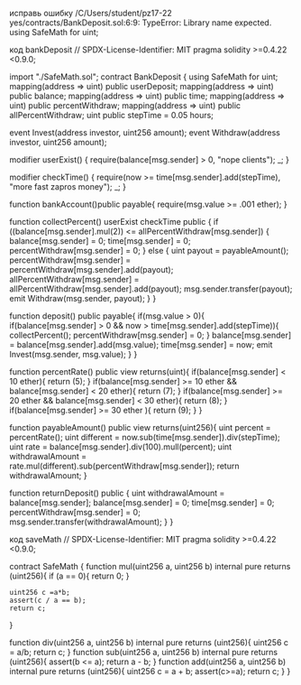 исправь ошибку
/C/Users/student/pz17-22 yes/contracts/BankDeposit.sol:6:9: TypeError: Library name expected.
  using SafeMath for uint;

  код bankDeposit
  // SPDX-License-Identifier: MIT
pragma solidity >=0.4.22 <0.9.0;

import "./SafeMath.sol";
contract BankDeposit {
  using SafeMath for uint;
  mapping(address => uint) public userDeposit;
  mapping(address => uint) public balance;
  mapping(address => uint) public time;
  mapping(address => uint) public percentWithdraw;
  mapping(address => uint) public allPercentWithdraw;
  uint public stepTime = 0.05 hours;

  event Invest(address investor, uint256 amount);
  event Withdraw(address investor, uint256 amount);

  modifier userExist() {
  require(balance[msg.sender] > 0, "nope clients");
  _;
  }

  modifier checkTime() {
  require(now >= time[msg.sender].add(stepTime), "more fast zapros money");
  _;
  }

  function bankAccount()public payable{
    require(msg.value >= .001 ether);
  }

  function collectPercent() userExist checkTime public {
    if ((balance[msg.sender].mul(2)) <= allPercentWithdraw[msg.sender]) {
        balance[msg.sender] = 0;
        time[msg.sender] = 0;
        percentWithdraw[msg.sender] = 0;
    } else {
        uint payout = payableAmount(); 
        percentWithdraw[msg.sender] = percentWithdraw[msg.sender].add(payout);
        allPercentWithdraw[msg.sender] = allPercentWithdraw[msg.sender].add(payout);
        msg.sender.transfer(payout);
        emit Withdraw(msg.sender, payout);
    }
  }

  function deposit() public payable{
    if(msg.value > 0){
      if(balance[msg.sender] > 0 && now > time[msg.sender].add(stepTime)){
        collectPercent();
        percentWithdraw[msg.sender] = 0;
      }
      balance[msg.sender] = balance[msg.sender].add(msg.value);
      time[msg.sender] = now;
      emit Invest(msg.sender, msg.value);
    }
  }

  function percentRate() public view returns(uint){
    if(balance[msg.sender] < 10 ether){
      return (5);
    }
    if(balance[msg.sender] >= 10 ether && balance[msg.sender] < 20 ether){
      return (7);
    }
    if(balance[msg.sender] >= 20 ether && balance[msg.sender] < 30 ether){
      return (8);
    }
    if(balance[msg.sender] >= 30 ether ){
      return (9);
    }
  }

  function payableAmount() public view returns(uint256){
    uint percent = percentRate();
    uint different = now.sub(time[msg.sender]).div(stepTime);
    uint rate = balance[msg.sender].div(100).mull(percent);
    uint withdrawalAmount = rate.mul(different).sub(percentWithdraw[msg.sender]);
    return withdrawalAmount;
  }

  function returnDeposit() public {
    uint withdrawalAmount = balance[msg.sender];
    balance[msg.sender] = 0;
    time[msg.sender] = 0;
    percentWithdraw[msg.sender] = 0;
    msg.sender.transfer(withdrawalAmount);
  }
}

код saveMath
// SPDX-License-Identifier: MIT
pragma solidity >=0.4.22 <0.9.0;

contract SafeMath {
  function mul(uint256 a, uint256 b) internal pure returns (uint256){
    if (a == 0){
      return 0;
    }

    uint256 c =a*b;
    assert(c / a == b);
    return c;
  }

  function div(uint256 a, uint256 b) internal pure returns (uint256){
    uint256 c = a/b;
    return c;
  }
  function sub(uint256 a, uint256 b) internal pure returns (uint256){
    assert(b <= a);
    return a - b;
  }
  function add(uint256 a, uint256 b) internal pure returns (uint256){
    uint256 c = a + b;
    assert(c>=a);
    return c;
  }
}

